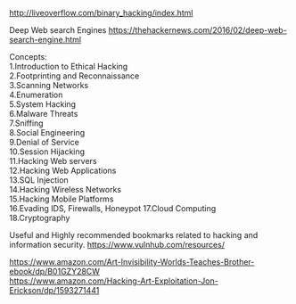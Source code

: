 
http://liveoverflow.com/binary_hacking/index.html

Deep Web search Engines
https://thehackernews.com/2016/02/deep-web-search-engine.html

Concepts:  
1.Introduction to Ethical Hacking  
2.Footprinting and Reconnaissance  
3.Scanning Networks  
4.Enumeration  
5.System Hacking  
6.Malware Threats  
7.Sniffing  
8.Social Engineering  
9.Denial of Service  
10.Session Hijacking  
11.Hacking Web servers  
12.Hacking Web Applications  
13.SQL Injection  
14.Hacking Wireless Networks  
15.Hacking Mobile Platforms  
16.Evading IDS, Firewalls, Honeypot 
17.Cloud Computing  
18.Cryptography  

Useful and Highly recommended bookmarks related to hacking and information security. 
https://www.vulnhub.com/resources/   


https://www.amazon.com/Art-Invisibility-Worlds-Teaches-Brother-ebook/dp/B01GZY28CW  
https://www.amazon.com/Hacking-Art-Exploitation-Jon-Erickson/dp/1593271441  
